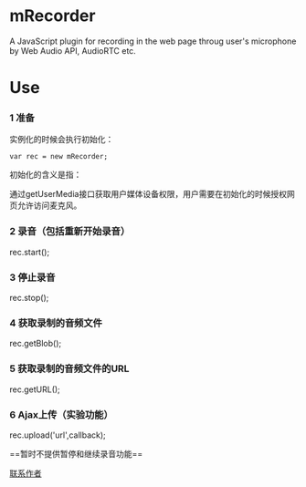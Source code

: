 # mRecorder
A JavaScript plugin for recording in the web page throug user's microphone by Web Audio API, AudioRTC etc.

# Use
### 1 准备
实例化的时候会执行初始化：

```
var rec = new mRecorder;
```

初始化的含义是指：

通过getUserMedia接口获取用户媒体设备权限，用户需要在初始化的时候授权网页允许访问麦克风。

### 2 录音（包括重新开始录音）
rec.start();

### 3 停止录音
rec.stop();

### 4 获取录制的音频文件
rec.getBlob();

### 5 获取录制的音频文件的URL
rec.getURL();

### 6 Ajax上传（实验功能）
rec.upload('url',callback);

==暂时不提供暂停和继续录音功能==

[联系作者](https://feizhaojun.com/contact.html)

